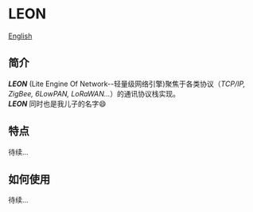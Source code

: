 # LEON
[English](https://github.com/ianhom/LEON/blob/master/README.md) 
## 简介
***LEON*** (Lite Engine Of Network--轻量级网络引擎)聚焦于各类协议（*TCP/IP, ZigBee, 6LowPAN, LoRaWAN...*）的通讯协议栈实现。       
***LEON*** 同时也是我儿子的名字:smile:

## 特点
待续...   

## 如何使用
待续...






